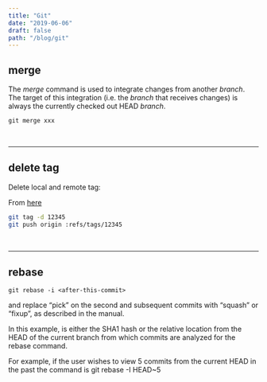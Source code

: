 ```yaml
---
title: "Git"
date: "2019-06-06"
draft: false
path: "/blog/git"
---
```


## merge
The *merge* command is used to integrate changes from another *branch*. The target of this integration (i.e. the *branch* that receives changes) is always the currently checked out HEAD *branch*. 
```
git merge xxx
```
<br>
<hr>

## delete tag
Delete local and remote tag:

From [here](https://nathanhoad.net/how-to-delete-a-remote-git-tag/)

```sh
git tag -d 12345
git push origin :refs/tags/12345
```

<br>
<hr>

## rebase

```
git rebase -i <after-this-commit>
```

and replace “pick” on the second and subsequent commits with “squash” or “fixup”, as described in the manual.

In this example, <after-this-commit> is either the SHA1 hash or the relative location from the HEAD of the current branch from which commits are analyzed for the rebase command. 

For example, if the user wishes to view 5 commits from the current HEAD in the past the command is git rebase -I HEAD~5 

